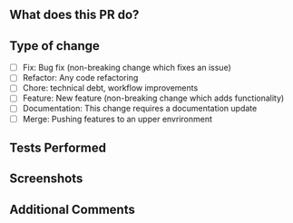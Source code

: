 ## What does this PR do?

<!-- Please include a summary of the change and which issue is fixed. Please also include relevant motivation and context. List any dependencies that are required for this change. -->


## Type of change

- [ ] Fix: Bug fix (non-breaking change which fixes an issue)
- [ ] Refactor: Any code refactoring
- [ ] Chore: technical debt, workflow improvements
- [ ] Feature: New feature (non-breaking change which adds functionality)
- [ ] Documentation: This change requires a documentation update
- [ ] Merge: Pushing features to an upper envrironment

## Tests Performed

<!-- Please describe the tests that you ran to verify your changes. Provide instructions so we can reproduce. Please also list any relevant details for your test configuration. Write details that help to start the tests -->


## Screenshots

<!-- Please attach relevant screenshots regarding the PR -->

## Additional Comments